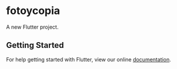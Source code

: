 # fotoycopia

A new Flutter project.

## Getting Started

For help getting started with Flutter, view our online
[documentation](https://flutter.io/).

